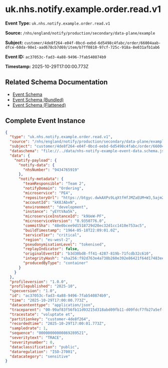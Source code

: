 # uk.nhs.notify.example.order.read.v1

**Event Type:** `uk.nhs.notify.example.order.read.v1`

**Source:** `/nhs/england/notify/production/secondary/data-plane/example`

**Subject:** `customer/4de8f264-e04f-0bcd-eebd-6d5498c4fabc/order/66004aab-dfce-60da-98e1-aad678cb7d69/item/b7ff0810-97cf-725c-918a-8e031afb1ab6`

**Event ID:** `ac37053c-fad3-4a88-9496-7fab540874b9`

**Timestamp:** 2025-10-29T17:00:00.773Z

## Related Schema Documentation

- [Event Schema](../nhs-notify-example-event.schema.md)
- [Event Schema (Bundled)](../nhs-notify-example-event.bundle.schema.md)
- [Event Schema (Flattened)](../nhs-notify-example-event.flattened.schema.md)

## Complete Event Instance

```json
{
  "type": "uk.nhs.notify.example.order.read.v1",
  "source": "/nhs/england/notify/production/secondary/data-plane/example",
  "subject": "customer/4de8f264-e04f-0bcd-eebd-6d5498c4fabc/order/66004aab-dfce-60da-98e1-aad678cb7d69/item/b7ff0810-97cf-725c-918a-8e031afb1ab6",
  "dataschema": "file://../data/nhs-notify-example-event-data.schema.json",
  "data": {
    "notify-payload": {
      "notify-data": {
        "nhsNumber": "9434765919"
      },
      "notify-metadata": {
        "teamResponsible": "Team 2",
        "notifyDomain": "Ordering",
        "microservice": "PE4",
        "repositoryUrl": "https://btgyc.dwkAXPs9LqXtfHfJMZaEUM+W3,5ajm2An",
        "accountId": "kK8JAbxN",
        "environment": "development",
        "instance": "yEYtVAa5k",
        "microserviceInstanceId": "k9UeW-PF",
        "microserviceVersion": "0.9350776.0",
        "commitSha": "48e0bcee9d1518729d20ec32d1cc1410e753ac5",
        "buildTimestamp": "1964-05-18T22:09:01.0Z",
        "serviceTier": "critical",
        "region": "eu-west-2",
        "pseudonymisationLevel": "tokenised",
        "replayIndicator": false,
        "originalEventId": "b3d30bd8-ff41-4287-819b-71fcdb32c610",
        "integrityHash": "sha256:f92d763e4a738b260e392e86421f64d17483ee6e6f470a80449bac256b227017",
        "producedByType": "container"
      }
    }
  },
  "profileversion": "1.0.0",
  "profilepublished": "2025-10",
  "specversion": "1.0",
  "id": "ac37053c-fad3-4a88-9496-7fab540874b9",
  "time": "2025-10-29T17:00:00.773Z",
  "datacontenttype": "application/json",
  "traceparent": "00-99af83f56fb11d93215d318abd09fb11-d09fdcf7fb27a5ef-01",
  "tracestate": "voluptate et",
  "partitionkey": "customer-4de8f264",
  "recordedtime": "2025-10-29T17:00:01.773Z",
  "sampledrate": 1,
  "sequence": "00000000000869289521",
  "severitytext": "TRACE",
  "severitynumber": 0,
  "dataclassification": "public",
  "dataregulation": "ISO-27001",
  "datacategory": "sensitive"
}
```
